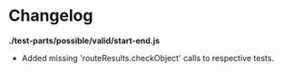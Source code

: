 # Changelog

**./test-parts/possible/valid/start-end.js**
* Added missing 'routeResults.checkObject' calls to respective tests.